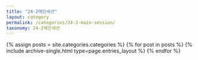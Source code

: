 ```yaml
---
title: "24-2메인세션"
layout: category
permalink: /categories/24-2-main-session/
taxonomy: 24-2메인세션
---
```


{% assign posts = site.categories.categories %}
 {% for post in posts %} {% include archive-single.html type=page.entries_layout %} {% endfor %}